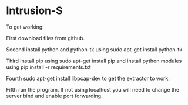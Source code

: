# Intrusion-S

To get working:

First download files from github.

Second install python and python-tk using sudo apt-get install python-tk

Third install pip using sudo apt-get install pip and install python modules using pip install -r requirements.txt

Fourth sudo apt-get install libpcap-dev to get the extractor to work.

Fifth run the program. If not using localhost you will need to change the server bind and enable port forwarding.
